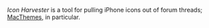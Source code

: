 *Icon Harvester* is a tool for pulling iPhone icons out of forum threads; [MacThemes](http://macthemes2.net/forums), in particular.
